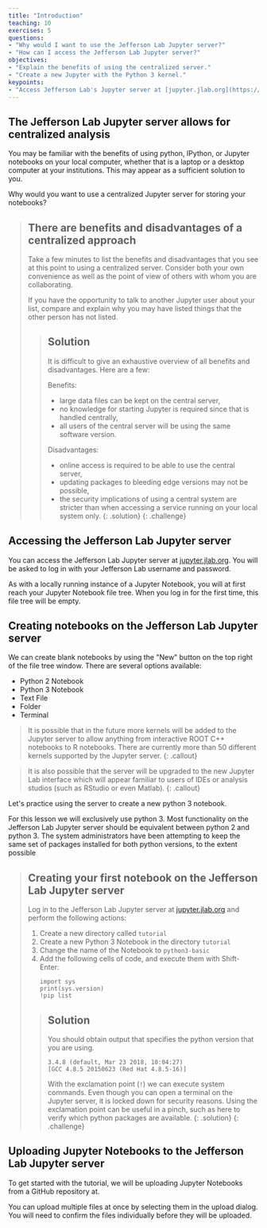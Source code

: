 ```yaml
---
title: "Introduction"
teaching: 10
exercises: 5
questions:
- "Why would I want to use the Jefferson Lab Jupyter server?"
- "How can I access the Jefferson Lab Jupyter server?"
objectives:
- "Explain the benefits of using the centralized server."
- "Create a new Jupyter with the Python 3 kernel."
keypoints:
- "Access Jefferson Lab's Jupyter server at [jupyter.jlab.org](https://jupyter.jlab.org)."
---
```


## The Jefferson Lab Jupyter server allows for centralized analysis

You may be familiar with the benefits of using python, IPython, or Jupyter
notebooks on your local computer, whether that is a laptop or a desktop computer
at your institutions. This may appear as a sufficient solution to you.

Why would you want to use a centralized Jupyter server for storing your
notebooks?

> ## There are benefits and disadvantages of a centralized approach
>
> Take a few minutes to list the benefits and disadvantages that you see at this
> point to using a centralized server. Consider both your own convenience
> as well as the point of view of others with whom you are collaborating.
>
> If you have the opportunity to talk to another Jupyter user about your list,
> compare and explain why you may have listed things that the other person has
> not listed.
>
> > ## Solution
> >
> > It is difficult to give an exhaustive overview of all benefits and
> > disadvantages. Here are a few:
> >
> > Benefits:
> > - large data files can be kept on the central server,
> > - no knowledge for starting Jupyter is required since that is handled centrally,
> > - all users of the central server will be using the same software version.
> >
> > Disadvantages:
> > - online access is required to be able to use the central server,
> > - updating packages to bleeding edge versions may not be possible,
> > - the security implications of using a central system are stricter than
> >   when accessing a service running on your local system only.
> {: .solution}
{: .challenge}

## Accessing the Jefferson Lab Jupyter server

You can access the Jefferson Lab Jupyter server at [jupyter.jlab.org](https://jupyter.jlab.org).
You will be asked to log in with your Jefferson Lab username and password.

As with a locally running instance of a Jupyter Notebook, you will at first
reach your Jupyter Notebook file tree. When you log in for the first time, this
file tree will be empty.

## Creating notebooks on the Jefferson Lab Jupyter server

We can create blank notebooks by using the "New" button on the top right of the
file tree window. There are several options available:
- Python 2 Notebook
- Python 3 Notebook
- Text File
- Folder
- Terminal

> It is possible that in the future more kernels will be added to the Jupyter server
> to allow anything from interactive ROOT C++ notebooks to R notebooks. There are
> currently more than 50 different kernels supported by the Jupyter server.
{: .callout}

> It is also possible that the server will be upgraded to the new Jupyter Lab
> interface which will appear familiar to users of IDEs or analysis studios
> (such as RStudio or even Matlab).
{: .callout}

Let's practice using the server to create a new python 3 notebook.

For this lesson we will exclusively use python 3. Most functionality on the
Jefferson Lab Jupyter server should be equivalent between python 2 and python 3.
The system administrators have been attempting to keep the same set of packages
installed for both python versions, to the extent possible

> ## Creating your first notebook on the Jefferson Lab Jupyter server
>
> Log in to the Jefferson Lab Jupyter server at [jupyter.jlab.org](https://jupyter.jlab.org)
> and perform the following actions:
>
> 1. Create a new directory called `tutorial`
> 2. Create a new Python 3 Notebook in the directory `tutorial`
> 3. Change the name of the Notebook to `python3-basic`
> 4. Add the following cells of code, and execute them with Shift-Enter:
>    ~~~
>    import sys
>    print(sys.version)
>    !pip list
>    ~~~
> > ## Solution
> >
> > You should obtain output that specifies the python version that you are using.
> > ~~~
> > 3.4.8 (default, Mar 23 2018, 10:04:27)
> > [GCC 4.8.5 20150623 (Red Hat 4.8.5-16)]
> > ~~~
> > With the exclamation point (`!`) we can execute system commands. Even though
> > you can open a terminal on the Jupyter server, it is locked down for security
> > reasons. Using the exclamation point can be useful in a pinch, such as here
> > to verify which python packages are available.
> {: .solution}
{: .challenge}

## Uploading Jupyter Notebooks to the Jefferson Lab Jupyter server

To get started with the tutorial, we will be uploading Jupyter Notebooks from
a GitHub repository at.

You can upload multiple files at once by selecting them in the upload dialog.
You will need to confirm the files individually before they will be uploaded.
